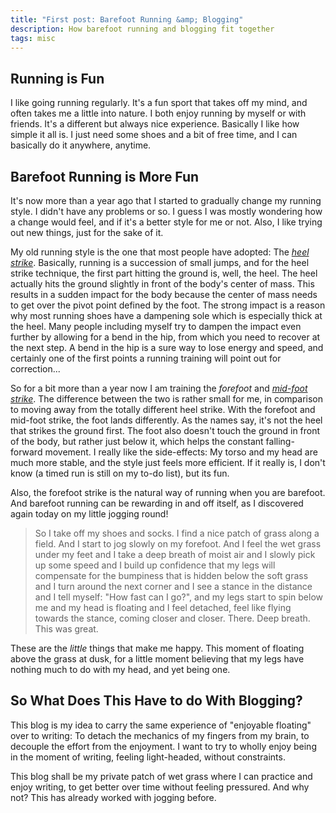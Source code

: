 ```yaml
---
title: "First post: Barefoot Running &amp; Blogging"
description: How barefoot running and blogging fit together
tags: misc
---
```


## Running is Fun

I like going running regularly. It's a fun sport that takes off my
mind, and often takes me a little into nature. I both enjoy running by
myself or with friends. It's a different but always nice experience.
Basically I like how simple it all is. I just need some shoes and a
bit of free time, and I can basically do it anywhere, anytime.

## Barefoot Running is More Fun

It's now more than a year ago that I started to gradually change my
running style. I didn't have any problems or so. I guess I was mostly
wondering how a change would feel, and if it's a better style for me
or not. Also, I like trying out new things, just for the sake of it.

My old running style is the one that most people have adopted: The
*[heel strike](http://www.youtube.com/watch?v=SPP7jFiTocQ)*. Basically,
running is a succession of small jumps, and for the heel strike
technique, the first part hitting the ground is, well, the heel. The
heel actually hits the ground slightly in front of the body's center
of mass. This results in a sudden impact for the body because the
center of mass needs to get over the pivot point defined by the
foot. The strong impact is a reason why most running shoes have a
dampening sole which is especially thick at the heel. Many people
including myself try to dampen the impact even further by allowing for
a bend in the hip, from which you need to recover at the next step. A
bend in the hip is a sure way to lose energy and speed, and certainly
one of the first points a running training will point out for
correction...

So for a bit more than a year now I am training the *forefoot* and
*[mid-foot strike](http://www.youtube.com/watch?v=humkZAtZVW0)*. The
difference between the two is rather small for me, in comparison to
moving away from the totally different heel strike. With the forefoot
and mid-foot strike, the foot lands differently. As the names say,
it's not the heel that strikes the ground first. The foot also doesn't
touch the ground in front of the body, but rather just below it, which
helps the constant falling-forward movement. I really like the
side-effects: My torso and my head are much more stable, and the style
just feels more efficient. If it really is, I don't know (a timed run
is still on my to-do list), but its fun.

Also, the forefoot strike is the natural way of running when you are
barefoot. And barefoot running can be rewarding in and off itself, as
I discovered again today on my little jogging round!

> So I take off my shoes and socks. I find a nice patch of grass along
> a field. And I start to jog slowly on my forefoot. And I feel the
> wet grass under my feet and I take a deep breath of moist air and I
> slowly pick up some speed and I build up confidence that my legs
> will compensate for the bumpiness that is hidden below the soft
> grass and I turn around the next corner and I see a stance in the
> distance and I tell myself: "How fast can I go?", and my legs start
> to spin below me and my head is floating and I feel detached, feel
> like flying towards the stance, coming closer and
> closer. There. Deep breath. This was great.

These are the *little* things that make me happy. This moment of
floating above the grass at dusk, for a little moment believing that
my legs have nothing much to do with my head, and yet being one.


## So What Does This Have to do With Blogging?

This blog is my idea to carry the same experience of "enjoyable
floating" over to writing: To detach the mechanics of my fingers from
my brain, to decouple the effort from the enjoyment. I want to try to
wholly enjoy being in the moment of writing, feeling light-headed,
without constraints.

This blog shall be my private patch of wet grass where I can practice
and enjoy writing, to get better over time without feeling
pressured. And why not? This has already worked with jogging before.


